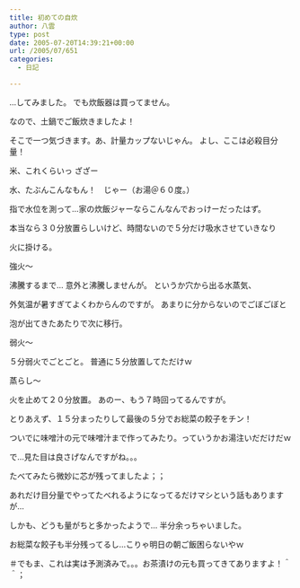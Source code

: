 ```yaml
---
title: 初めての自炊
author: 八雲
type: post
date: 2005-07-20T14:39:21+00:00
url: /2005/07/651
categories:
  - 日記

---
```

…してみました。 でも炊飯器は買ってません。
  
なので、土鍋でご飯炊きましたよ！
  
そこで一つ気づきます。あ、計量カップないじゃん。 よし、ここは必殺目分量！
  
米、これくらいっ ざざー
  
水、たぶんこんなもん！　じゃー（お湯＠６０度。）
  
指で水位を測って…家の炊飯ジャーならこんなんでおっけーだったはず。

本当なら３０分放置らしいけど、時間ないので５分だけ吸水させていきなり
  
火に掛ける。
  
強火～
  
沸騰するまで… 意外と沸騰しませんが。 というか穴から出る水蒸気、
  
外気温が暑すぎてよくわからんのですが。 あまりに分からないのでごぼごぼと
  
泡が出てきたあたりで次に移行。
  
弱火～
  
５分弱火でごとごと。 普通に５分放置してただけｗ
  
蒸らし～
  
火を止めて２０分放置。 あのー、もう７時回ってるんですが。
  
とりあえず、１５分まったりして最後の５分でお総菜の餃子をチン！
  
ついでに味噌汁の元で味噌汁まで作ってみたり。っていうかお湯注いだだけだｗ

で…見た目は良さげなんですがね。。。
  
たべてみたら微妙に芯が残ってましたよ；；
  
あれだけ目分量でやってたべれるようになってるだけマシという話もありますが…
  
しかも、どうも量がちと多かったようで… 半分余っちゃいました。
  
お総菜な餃子も半分残ってるし…こりゃ明日の朝ご飯困らないやｗ
  
＃でもま、これは実は予測済みで。。。お茶漬けの元も買ってきてありますよ！＾＾；